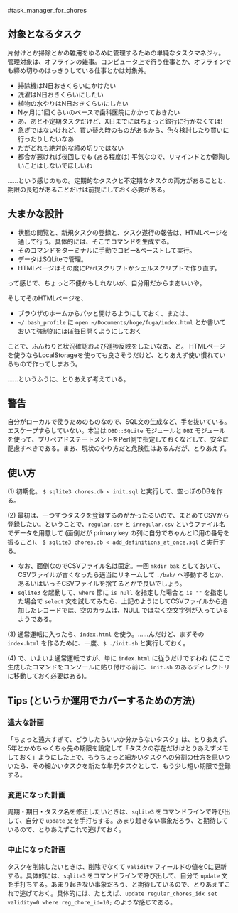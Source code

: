 #task_manager_for_chores

## 対象となるタスク
片付けとか掃除とかの雑用をゆるめに管理するための単純なタスクマネジャ。
管理対象は、オフラインの雑事。コンピュータ上で行う仕事とか、オフラインでも締め切りのはっきりしている仕事とかは対象外。

* 掃除機はN日おきくらいにかけたい
* 洗濯はN日おきくらいにしたい
* 植物の水やりはN日おきくらいにしたい
* Nヶ月に1回くらいのペースで歯科医院にかかっておきたい
* あ、あと不定期タスクだけど、X日までにはちょっと銀行に行かなくては!
* 急ぎではないけれど、買い替え時のものがあるから、色々検討したり買いに行ったりしたいなあ
* だがどれも絶対的な締め切りではない
* 都合が悪ければ後回しでも (ある程度は) 平気なので、リマインドとか鬱陶しいことはしないでほしいわ

……という感じのもの。定期的なタスクと不定期なタスクの両方があることと、期限の長短があることだけは前提にしておく必要がある。

## 大まかな設計
* 状態の閲覧と、新規タスクの登録と、タスク遂行の報告は、HTMLページを通して行う。具体的には、そこでコマンドを生成する。
* そのコマンドをターミナルに手動でコピー&ペーストして実行。
* データはSQLiteで管理。
* HTMLページはその度にPerlスクリプトかシェルスクリプトで作り直す。

って感じで、ちょっと不便かもしれないが、自分用だからまあいいや。

そしてそのHTMLページを、

* ブラウザのホームからパッと開けるようにしておく、または、
* `~/.bash_profile` に `open ~/Documents/hoge/fuga/index.html` とか書いておいて強制的にほぼ毎日開くようにしておく

ことで、ふんわりと状況確認および進捗反映をしたいなあ、と。
HTMLページを使うならLocalStorageを使っても良さそうだけど、とりあえず使い慣れているもので作ってしまおう。

……というふうに、とりあえず考えている。

## 警告
自分がローカルで使うためのものなので、SQL文の生成など、手を抜いている。エスケープすらしていない。本当は `DBD::SQLite` モジュールと `DBI` モジュールを使って、プリペアドステートメントをPerl側で指定しておくなどして、安全に配慮すべきである。まあ、現状のやり方だと危険性はあるんだが、とりあえず。

## 使い方
(1) 初期化。
`$ sqlite3 chores.db < init.sql` 
と実行して、空っぽのDBを作る。

(2) 最初は、一つずつタスクを登録するのがかったるいので、まとめてCSVから登録したい。ということで、`regular.csv` と `irregular.csv` というファイル名でデータを用意して (面倒だが primary key の列に自分でちゃんとID用の番号を振ること)、
`$ sqlite3 chores.db < add_definitions_at_once.sql` 
と実行する。
  * なお、面倒なのでCSVファイル名は固定。一回 `mkdir bak` としておいて、CSVファイルが古くなったら適当にリネームして `./bak/` へ移動するとか、あるいはいっそCSVファイルを捨てるとかで良いでしょう。
  * `sqlite3` を起動して、`where` 節に `is null` を指定した場合と `is ""` を指定した場合で `select` 文を試してみたら、上記のようにしてCSVファイルから追加したレコードでは、空のカラムは、NULL ではなく空文字列が入っているようである。

(3) 通常運転に入ったら、`index.html` を使う。……んだけど、まずその `index.html` を作るために、一度、`$ ./init.sh` と実行しておく。

(4) で、いよいよ通常運転ですが、単に `index.html` に従うだけですわね (ここで生成したコマンドをコンソールに貼り付ける前に、`init.sh` のあるディレクトリに移動しておく必要はある)。


## Tips (というか運用でカバーするための方法)
### 遠大な計画
「ちょっと遠大すぎて、どうしたらいいか分からないタスク」は、とりあえず、5年とかめちゃくちゃ先の期限を設定して「タスクの存在だけはとりあえずメモしておく」ようにした上で、もうちょっと細かいタスクへの分割の仕方を思いついたら、その細かいタスクを新たな単発タスクとして、もう少し短い期限で登録する。

### 変更になった計画
周期・期日・タスク名を修正したいときは、`sqlite3` をコマンドラインで呼び出して、自分で `update` 文を手打ちする。あまり起きない事象だろう、と期待しているので、とりあえずこれで逃げておく。

### 中止になった計画
タスクを削除したいときは、削除でなくて `validity` フィールドの値を0に更新する。具体的には、`sqlite3` をコマンドラインで呼び出して、自分で `update` 文を手打ちする。あまり起きない事象だろう、と期待しているので、とりあえずこれで逃げておく。具体的には、たとえば、`update regular_chores_idx set validity=0 where reg_chore_id=10;` のような感じである。
